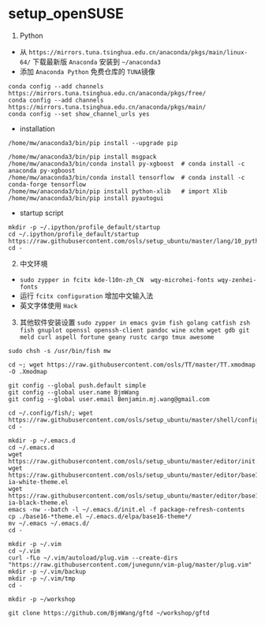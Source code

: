 # setup_openSUSE

1. Python
- 从 `https://mirrors.tuna.tsinghua.edu.cn/anaconda/pkgs/main/linux-64/` 下载最新版 `Anaconda` 安装到 `~/anaconda3`
- 添加 `Anaconda Python` 免费仓库的 `TUNA`镜像
```
conda config --add channels https://mirrors.tuna.tsinghua.edu.cn/anaconda/pkgs/free/
conda config --add channels https://mirrors.tuna.tsinghua.edu.cn/anaconda/pkgs/main/
conda config --set show_channel_urls yes
```
- installation
```
/home/mw/anaconda3/bin/pip install --upgrade pip

/home/mw/anaconda3/bin/pip install msgpack
/home/mw/anaconda3/bin/conda install py-xgboost  # conda install -c anaconda py-xgboost
/home/mw/anaconda3/bin/conda install tensorflow  # conda install -c conda-forge tensorflow 
/home/mw/anaconda3/bin/pip install python-xlib   # import Xlib
/home/mw/anaconda3/bin/pip install pyautogui
```
- startup script
```
mkdir -p ~/.ipython/profile_default/startup
cd ~/.ipython/profile_default/startup
https://raw.githubusercontent.com/osls/setup_ubuntu/master/lang/10_python3_startup.py
cd -
```

2. 中文环境 
- `sudo zypper in fcitx kde-l10n-zh_CN  wqy-microhei-fonts wqy-zenhei-fonts`
- 运行 `fcitx configuration` 增加中文输入法
- 英文字体使用 `Hack`

3. 其他软件安装设置
`sudo zypper in emacs gvim fish golang catfish zsh fish gnuplot openssl openssh-client pandoc wine xchm wget gdb git meld curl aspell fortune geany rustc cargo tmux awesome`

```
sudo chsh -s /usr/bin/fish mw

cd ~; wget https://raw.githubusercontent.com/osls/TT/master/TT.xmodmap -O .Xmodmap

git config --global push.default simple
git config --global user.name BjmWang
git config --global user.email Benjamin.mj.wang@gmail.com

cd ~/.config/fish/; wget https://raw.githubusercontent.com/osls/setup_ubuntu/master/shell/config.fish; cd -

mkdir -p ~/.emacs.d
cd ~/.emacs.d
wget https://raw.githubusercontent.com/osls/setup_ubuntu/master/editor/init.el
wget https://raw.githubusercontent.com/osls/setup_ubuntu/master/editor/base16-ia-white-theme.el
wget https://raw.githubusercontent.com/osls/setup_ubuntu/master/editor/base16-ia-black-theme.el
emacs -nw --batch -l ~/.emacs.d/init.el -f package-refresh-contents
cp ./base16-*theme.el ~/.emacs.d/elpa/base16-theme*/
mv ~/.emacs ~/.emacs.d/
cd -

mkdir -p ~/.vim
cd ~/.vim
curl -fLo ~/.vim/autoload/plug.vim --create-dirs "https://raw.githubusercontent.com/junegunn/vim-plug/master/plug.vim"
mkdir -p ~/.vim/backup
mkdir -p ~/.vim/tmp
cd -

mkdir -p ~/workshop

git clone https://github.com/BjmWang/gftd ~/workshop/gftd
```
